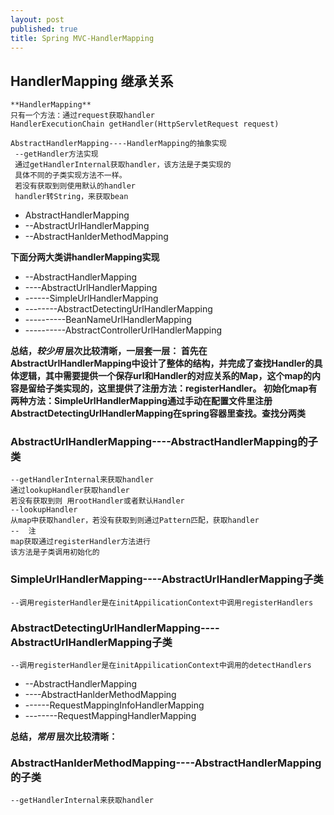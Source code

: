 ```yaml
---
layout: post
published: true
title: Spring MVC-HandlerMapping
---
```

## HandlerMapping 继承关系
	**HandlerMapping**
	只有一个方法：通过request获取handler
	HandlerExecutionChain getHandler(HttpServletRequest request)
        
    AbstractHandlerMapping----HandlerMapping的抽象实现
	 --getHandler方法实现
     通过getHandlerInternal获取handler，该方法是子类实现的
     具体不同的子类实现方法不一样。
     若没有获取到则使用默认的handler
     handler转String，来获取bean
     
- AbstractHandlerMapping
- --AbstractUrlHandlerMapping
- --AbstractHanlderMethodMapping

**下面分两大类讲handlerMapping实现**

        
- --AbstractHandlerMapping
- ----AbstractUrlHandlerMapping
- ------SimpleUrlHandlerMapping
- --------AbstractDetectingUrlHandlerMapping
- ----------BeanNameUrlHandlerMapping
- ----------AbstractControllerUrlHandlerMapping

**总结，_较少用_
层次比较清晰，一层套一层：
        首先在AbstractUrlHandlerMapping中设计了整体的结构，并完成了查找Handler的具体逻辑，其中需要提供一个保存url和Handler的对应关系的Map，这个map的内容是留给子类实现的，这里提供了注册方法：registerHandler。
        初始化map有两种方法：SimpleUrlHandlerMapping通过手动在配置文件里注册
        AbstractDetectingUrlHandlerMapping在spring容器里查找。查找分两类**
        
        
        
     
### AbstractUrlHandlerMapping----AbstractHandlerMapping的子类
	--getHandlerInternal来获取handler
    通过lookupHandler获取handler
    若没有获取到则 用rootHandler或者默认Handler
    --lookupHandler
    从map中获取handler，若没有获取到则通过Pattern匹配，获取handler
    --  注
    map获取通过registerHandler方法进行
    该方法是子类调用初始化的
    
### SimpleUrlHandlerMapping----AbstractUrlHandlerMapping子类
	--调用registerHandler是在initAppilicationContext中调用registerHandlers

### AbstractDetectingUrlHandlerMapping----AbstractUrlHandlerMapping子类
	--调用registerHandler是在initAppilicationContext中调用的detectHandlers
    
    
- --AbstractHandlerMapping  
- ----AbstractHanlderMethodMapping
- ------RequestMappingInfoHandlerMapping
- --------RequestMappingHandlerMapping

**总结，_常用_
层次比较清晰：**

### AbstractHanlderMethodMapping----AbstractHandlerMapping的子类
	--getHandlerInternal来获取handler

	
 
    
    